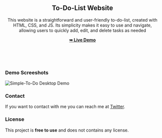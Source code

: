 <div align="center">
  
  <h2 align="center">To-Do-List Website</h2>

This website is a straightforward and user-friendly to-do-list, created with HTML, CSS, and JS. Its simplicity makes it easy to use and navigate, allowing users to quickly add, edit, and delete tasks as needed

  <a href="https://alphaotuken.github.io/Simple-To-Do/#"><strong>➥ Live Demo</strong></a>
 

  <br />
  <br />

</div>

<br />

### Demo Screeshots

![Simple-To-Do Desktop Demo](https://user-images.githubusercontent.com/100890340/236615976-f3fd96f5-701a-4816-8304-46e82afe36d7.png)

### Contact

If you want to contact with me you can reach me at [Twitter](https://www.twitter.com/taloisik).

### License

This project is **free to use** and does not contains any license.
